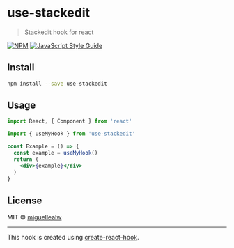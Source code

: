 # use-stackedit

> Stackedit hook for react

[![NPM](https://img.shields.io/npm/v/use-stackedit.svg)](https://www.npmjs.com/package/use-stackedit) [![JavaScript Style Guide](https://img.shields.io/badge/code_style-standard-brightgreen.svg)](https://standardjs.com)

## Install

```bash
npm install --save use-stackedit
```

## Usage

```jsx
import React, { Component } from 'react'

import { useMyHook } from 'use-stackedit'

const Example = () => {
  const example = useMyHook()
  return (
    <div>{example}</div>
  )
}
```

## License

MIT © [miguellealw](https://github.com/miguellealw)

---

This hook is created using [create-react-hook](https://github.com/hermanya/create-react-hook).
